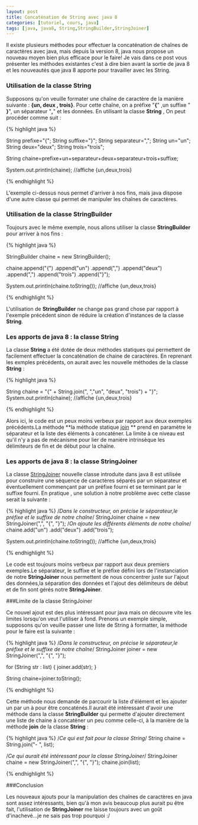 ```yaml
---
layout: post
title: Concaténation de String avec java 8
categories: [tutoriel, cours, java]
tags: [java, java8, String,StringBuilder,StringJoiner]
---
```

Il existe plusieurs méthodes pour effectuer la concaténation de chaînes de caractères avec java, mais depuis la version 8, java nous propose un nouveau moyen bien plus efficace pour le faire!
Je vais dans ce post vous présenter les méthodes existantes c'est à dire bien avant la sortie de java 8 et les nouveautés que java 8 apporte pour travailler avec les String.

### Utilisation de la classe String
Supposons qu'on veuille formater une chaîne de caractère de la manière suivante : **{un, deux , trois}**.
Pour cette chaîne, on a préfixe "**{**" ,un suffixe " **}**", un séparateur "**,**" et les données.
En utilisant la classe **String** , On peut procéder comme suit :

{% highlight java %}

String prefixe="{";
String suffixe="}";
String separateur=",";
String un="un";
String deux="deux";
String trois="trois";

String chaine=prefixe+un+separateur+deux+separateur+trois+suffixe;

System.out.println(chaine); //affiche {un,deux,trois}

{% endhighlight %}

L'exemple ci-dessus nous permet d'arriver à nos fins, mais java dispose d'une autre classe qui permet de manipuler les chaînes de caractères.

### Utilisation de la classe StringBuilder
Toujours avec le même exemple, nous allons utiliser la classe **StringBuilder** pour arriver à nos fins :

{% highlight java %}

StringBuilder chaine = new StringBuilder();

chaine.append("{")
      .append("un")
      .append(",")
      .append("deux")
      .append(",")
      .append("trois")
      .append("}");

System.out.println(chaine.toString()); //affiche {un,deux,trois}

{% endhighlight %}

L'utilisation de  **StringBuilder** ne change pas grand chose par rapport à l'exemple précédent sinon de réduire la création d'instances de la classe **String**.

### Les apports de java 8 : la classe String
La classe **String** a été dotée de deux méthodes statiques qui permettent de facilement effectuer la concaténation de chaine de caractères.
En reprenant les exmples précédents, on aurait avec les nouvelle méthodes de la classe **String** :

{% highlight java %}

String chaine = "{" +  String.join(", ","un", "deux", "trois")  +  "}";
System.out.println(chaine); //affiche {un,deux,trois}

{% endhighlight %}

Alors ici, le code est un peux moins verbeux par rapport aux deux exemples précédents.La méthode **la méthode statique [join](https://docs.oracle.com/javase/8/docs/api/java/lang/String.html#join-java.lang.CharSequence-java.lang.CharSequence...-) ** prend en paramètre le séparateur et la liste des éléments à concaténer.
La limite à ce niveau est qu'il n'y a pas de mécanisme pour lier de manière intrinsèque les délimiteurs de fin et de début pour la chaîne.

### Les apports de java 8 : la classe StringJoiner
La classe [StringJoiner](http://bit.ly/1F0C8Qw)  nouvelle classe introduite dans java 8 est utilisée pour construire une séquence de caractères séparés par un séparateur et éventuellement commençant par un préfixe fourni et se terminant par le suffixe fourni.
En pratique , une solution à notre problème avec cette classe serait la suivante :

{% highlight java %}
/*Dans le constructeur, on précise le séparateur,le préfixe et le suffixe de notre chaîne*/
StringJoiner chaine = new StringJoiner(",", "{", "}");
/*On ajoute les différents éléments de notre chaîne*/
chaine.add("un")
      .add("deux")
      .add("trois");

System.out.println(chaine.toString()); //affiche {un,deux,trois}

{% endhighlight %}

 Le code est toujours moins verbeux par rapport aux deux  premiers exemples.Le séparateur, le suffixe et le préfixe défini lors de l'instanciation de notre **StringJoiner** nous permettent de nous concentrer juste sur l'ajout des données,la séparation des données et l'ajout des délimiteurs de début et de fin sont gérés notre **StringJoiner**.

###Limite de la classe StringJoiner

Ce nouvel ajout est des plus intéressant pour java mais on découvre vite les limites lorsqu'on veut l'utiliser à fond. Prenons un exemple simple, supposons qu'on veuille passer une liste de String à formatter, la méthode pour le faire est la suivante :

{% highlight java %}
/*Dans le constructeur, on précise le séparateur,le préfixe et le suffixe de notre chaîne*/
StringJoiner joiner = new StringJoiner(",", "{", "}");

for (String str : list) {
   joiner.add(str);
 }

String chaine=joiner.toString();

{% endhighlight %}

Cette méthode nous demande de parcourir la liste d'élément et les ajouter un par un à pour être concaténés.Il aurait été intéressant d'avoir une méthode dans la classe **StringBuilder** qui permette d'ajouter directement une liste de chaine à concaténer un peu comme celle-ci, à la manière de la méthode **join** de la classe **String** :

{% highlight java %}
/*Ce qui est fait pour la classe String*/
String chaine = String.join("- ", list);

/*Ce qui aurait été intéressant  pour la classe StringJoiner*/
StringJoiner chaine = new StringJoiner(",", "{", "}");
chaine.join(list);

{% endhighlight %}

###Conclusion

Les nouveaux ajouts pour la manipulation des chaînes de caractères en java sont assez intéressants, bien qu'à mon avis beaucoup plus aurait pu être fait, l'utilisation de **StringJoiner** me laisse toujours avec un goût d'inachevé...je ne sais pas trop pourquoi :/
